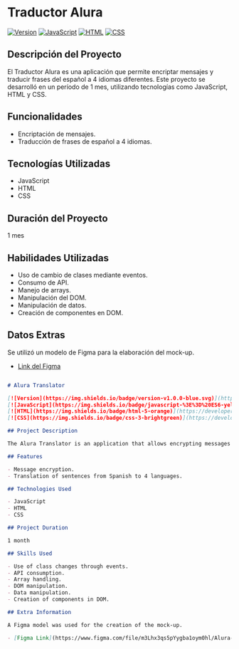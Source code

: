 # Traductor Alura

[![Version](https://img.shields.io/badge/version-v1.0.0-blue.svg)](https://github.com/tuusuario/tuproyecto/releases/tag/v1.0.0)
[![JavaScript](https://img.shields.io/badge/javascript-%3E%3D%20ES6-yellow)](https://developer.mozilla.org/es/docs/Web/JavaScript)
[![HTML](https://img.shields.io/badge/html-5-orange)](https://developer.mozilla.org/es/docs/Web/HTML)
[![CSS](https://img.shields.io/badge/css-3-brightgreen)](https://developer.mozilla.org/es/docs/Web/CSS)

## Descripción del Proyecto

El Traductor Alura es una aplicación que permite encriptar mensajes y traducir frases del español a 4 idiomas diferentes. Este proyecto se desarrolló en un período de 1 mes, utilizando tecnologías como JavaScript, HTML y CSS.

## Funcionalidades

- Encriptación de mensajes.
- Traducción de frases de español a 4 idiomas.

## Tecnologías Utilizadas

- JavaScript
- HTML
- CSS

## Duración del Proyecto

1 mes

## Habilidades Utilizadas

- Uso de cambio de clases mediante eventos.
- Consumo de API.
- Manejo de arrays.
- Manipulación del DOM.
- Manipulación de datos.
- Creación de componentes en DOM.

## Datos Extras

Se utilizó un modelo de Figma para la elaboración del mock-up.

- [Link del Figma](https://www.figma.com/file/m3Lhx3qs5pYygba1oym0hl/Alura-Challenge---Desaf%C3%ADo-1---L%C3%B3gica-(Copy)?type=design&node-id=16%3A60&mode=design&t=I0rU5g831uy8C2PV-1)

```markdown

# Alura Translator

[![Version](https://img.shields.io/badge/version-v1.0.0-blue.svg)](https://github.com/yourusername/yourproject/releases/tag/v1.0.0)
[![JavaScript](https://img.shields.io/badge/javascript-%3E%3D%20ES6-yellow)](https://developer.mozilla.org/en/docs/Web/JavaScript)
[![HTML](https://img.shields.io/badge/html-5-orange)](https://developer.mozilla.org/en/docs/Web/HTML)
[![CSS](https://img.shields.io/badge/css-3-brightgreen)](https://developer.mozilla.org/en/docs/Web/CSS)

## Project Description

The Alura Translator is an application that allows encrypting messages and translating sentences from Spanish to 4 different languages. This project was developed over a period of 1 month, using technologies such as JavaScript, HTML, and CSS.

## Features

- Message encryption.
- Translation of sentences from Spanish to 4 languages.

## Technologies Used

- JavaScript
- HTML
- CSS

## Project Duration

1 month

## Skills Used

- Use of class changes through events.
- API consumption.
- Array handling.
- DOM manipulation.
- Data manipulation.
- Creation of components in DOM.

## Extra Information

A Figma model was used for the creation of the mock-up.

- [Figma Link](https://www.figma.com/file/m3Lhx3qs5pYygba1oym0hl/Alura-Challenge---Desaf%C3%ADo-1---L%C3%B3gica-(Copy)?type=design&node-id=16%3A60&mode=design&t=I0rU5g831uy8C2PV-1)
```